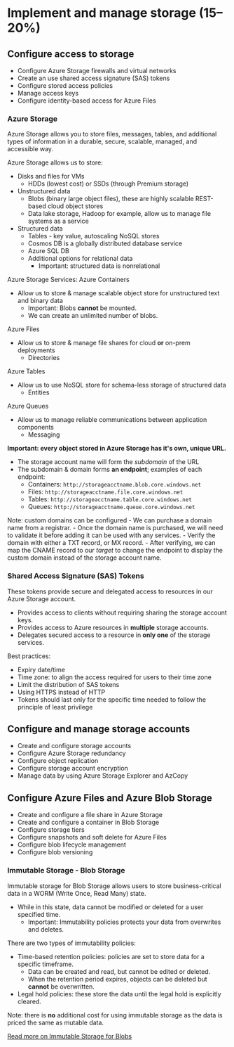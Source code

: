 # Implement and manage storage (15–20%)

## Configure access to storage

- Configure Azure Storage firewalls and virtual networks
- Create an use shared access signature (SAS) tokens
- Configure stored access policies
- Manage access keys
- Configure identity-based access for Azure Files


### Azure Storage

Azure Storage allows you to store files, messages, tables, and additional types of information in a durable, secure, scalable, managed, and accessible way. 

Azure Storage allows us to store:
- Disks and files for VMs
    - HDDs (lowest cost) or SSDs (through Premium storage)
- Unstructured data
    - Blobs (binary large object files), these are highly scalable REST-based cloud object stores
    - Data lake storage, Hadoop for example, allow us to manage file systems as a service
- Structured data
    - Tables - key value, autoscaling NoSQL stores
    - Cosmos DB is a globally distributed database service
    - Azure SQL DB
    - Additional options for relational data
        - Important: structured data is nonrelational

Azure Storage Services:
Azure Containers
- Allow us to store & manage scalable object store for unstructured text and binary data
    - Important: Blobs **cannot** be mounted.
    - We can create an unlimited number of blobs.

Azure Files
- Allow us to store & manage file shares for cloud **or** on-prem deployments
  - Directories

Azure Tables
- Allow us to use NoSQL store for schema-less storage of structured data
    - Entities
 
Azure Queues
- Allow us to manage reliable communications between application components
    - Messaging

**Important: every object stored in Azure Storage has it's own, unique URL.** 
- The storage account name will form the *subdomain* of the URL
- The subdomain & domain forms **an endpoint**; examples of each endpoint:
    - Containers: ```http://storageacctname.blob.core.windows.net```
    - Files: ```http://storageacctname.file.core.windows.net```
    - Tables: ```http://storageacctname.table.core.windows.net```
    - Queues: ```http://storageacctname.queue.core.windows.net```

Note: custom domains can be configured
    - We can purchase a domain name from a registrar.
    - Once the domain name is purchased, we will need to validate it before adding it can be used with any services.
        - Verify the domain with either a TXT record, or MX record.
    - After verifying, we can map the CNAME record to our *target* to change the endpoint to display the custom domain instead of the storage account name.


### Shared Access Signature (SAS) Tokens

These tokens provide secure and delegated access to resources in our Azure Storage account.
- Provides access to clients without requiring sharing the storage account keys.
- Provides access to Azure resources in **multiple** storage accounts.
- Delegates secured access to a resource in **only one** of the storage services.

Best practices:
- Expiry date/time
- Time zone: to align the access required for users to their time zone
- Limit the distribution of SAS tokens
- Using HTTPS instead of HTTP
- Tokens should last only for the specific time needed to follow the principle of least privilege


## Configure and manage storage accounts

- Create and configure storage accounts
- Configure Azure Storage redundancy
- Configure object replication
- Configure storage account encryption
- Manage data by using Azure Storage Explorer and AzCopy


## Configure Azure Files and Azure Blob Storage

- Create and configure a file share in Azure Storage
- Create and configure a container in Blob Storage
- Configure storage tiers
- Configure snapshots and soft delete for Azure Files
- Configure blob lifecycle management
- Configure blob versioning


### Immutable Storage - Blob Storage

Immutable storage for Blob Storage allows users to store business-critical data in a WORM (Write Once, Read Many) state.
- While in this state, data cannot be modified or deleted for a user specified time.
  - Important: Immutability policies protects your data from overwrites and deletes.
 
There are two types of immutability policies:
- Time-based retention policies: policies are set to store data for a specific timeframe.
  - Data can be created and read, but cannot be edited or deleted.
  - When the retention period expires, objects can be deleted but **cannot** be overwritten.
- Legal hold policies: these store the data until the legal hold is explicitly cleared.

Note: there is **no** additional cost for using immutable storage as the data is priced the same as mutable data.

[Read more on Immutable Storage for Blobs](https://learn.microsoft.com/en-us/azure/storage/blobs/immutable-storage-overview?tabs=azure-portal)
